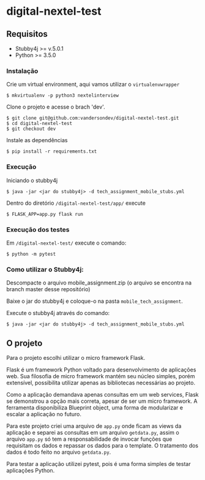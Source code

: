 # digital-nextel-test

## Requisitos

* Stubby4j >= v.5.0.1
* Python >= 3.5.0

### Instalação

Crie um virtual environment, aqui vamos utilizar o `virtualenvwrapper`

```shell
$ mkvirtualenv -p python3 nextelinterview
```

Clone o projeto e acesse o brach 'dev'.

```shell
$ git clone git@github.com:vandersondev/digital-nextel-test.git
$ cd digital-nextel-test
$ git checkout dev
```

Instale as dependências

```shell
$ pip install -r requirements.txt
```

### Execução

Iniciando o stubby4j

```shell
$ java -jar <jar do stubby4j> -d tech_assignment_mobile_stubs.yml
```

Dentro do diretório `/digital-nextel-test/app/` execute

```shell
$ FLASK_APP=app.py flask run
```

### Execução dos testes

Em `/digital-nextel-test/` execute o comando:

```shell
$ python -m pytest
```

### Como utilizar o Stubby4j:

Descompacte o arquivo mobile_assignment.zip (o arquivo se encontra na branch master desse repositório)

Baixe o jar do stubby4j e coloque-o na pasta `mobile_tech_assignment`.

Execute o stubby4j através do comando:

```shell
$ java -jar <jar do stubby4j> -d tech_assignment_mobile_stubs.yml
```

## O projeto

Para o projeto escolhi utilizar o micro framework Flask.

Flask é um framework Python voltado para desenvolvimento de aplicações web. Sua filosofia de micro framework mantém seu núcleo simples, porém extensível, possibilita utilizar apenas as bibliotecas necessárias ao projeto.

Como a aplicação demandava apenas consultas em um web services, Flask se demonstrou a opção mais correta, apesar de ser um micro framework. A ferramenta disponibiliza Blueprint object, uma forma de modularizar e escalar a aplicação no futuro.

Para este projeto criei uma arquivo de `app.py` onde ficam as views da aplicação e separei as consultas em um arquivo `getdata.py`, assim o arquivo `app.py` só tem a responsabilidade de invocar funções que requisitam os dados e repassar os dados para o template. O tratamento dos dados é todo feito no arquivo `getdata.py`.

Para testar a aplicação utilizei pytest, pois é uma forma simples de testar aplicações Python.
